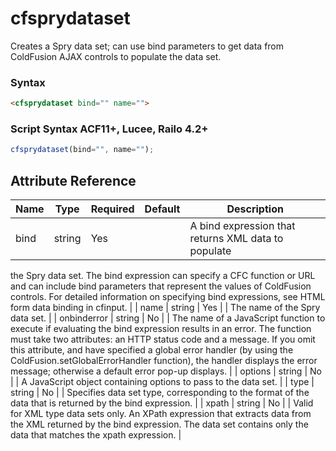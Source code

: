 # cfsprydataset

Creates a Spry data set; can use bind parameters to get data from ColdFusion AJAX controls 
 to populate the data set.

### Syntax

```html
<cfsprydataset bind="" name="">
```

### Script Syntax ACF11+, Lucee, Railo 4.2+

```javascript
cfsprydataset(bind="", name="");
```

## Attribute Reference

| Name | Type | Required | Default | Description |
| --- | --- | --- | --- | --- |
| bind | string | Yes |  | A bind expression that returns XML data to populate 
 the Spry data set. The bind expression can specify a 
 CFC function or URL and can include bind parameters 
 that represent the values of ColdFusion controls. For 
 detailed information on specifying bind expressions, 
 see HTML form data binding in cfinput. |
| name | string | Yes |  | The name of the Spry data set. |
| onbinderror | string | No |  | The name of a JavaScript function to execute if 
 evaluating the bind expression results in an error. The 
 function must take two attributes: an HTTP status 
 code and a message. 
 If you omit this attribute, and have specified a global 
 error handler (by using the 
 ColdFusion.setGlobalErrorHandler function), the 
 handler displays the error message; otherwise a 
 default error pop-up displays. |
| options | string | No |  | A JavaScript object containing options to pass to the 
 data set. |
| type | string | No |  | Specifies data set type, corresponding to the format of 
 the data that is returned by the bind expression. |
| xpath | string | No |  | Valid for XML type data sets only. An XPath 
 expression that extracts data from the XML returned 
 by the bind expression. The data set contains only the 
 data that matches the xpath expression. |

